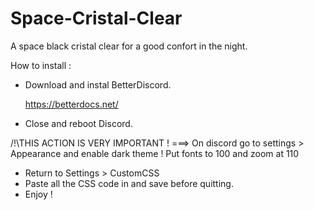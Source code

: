 # Space-Cristal-Clear
A space black cristal clear for a good confort in the night.

How to install :

- Download and instal BetterDiscord.

    https://betterdocs.net/

- Close and reboot Discord.

/!\THIS ACTION IS VERY IMPORTANT ! ===> On discord go to settings > Appearance and enable dark theme ! Put fonts to 100 and zoom at 110

- Return to Settings > CustomCSS
- Paste all the CSS code in and save before quitting.
- Enjoy !
